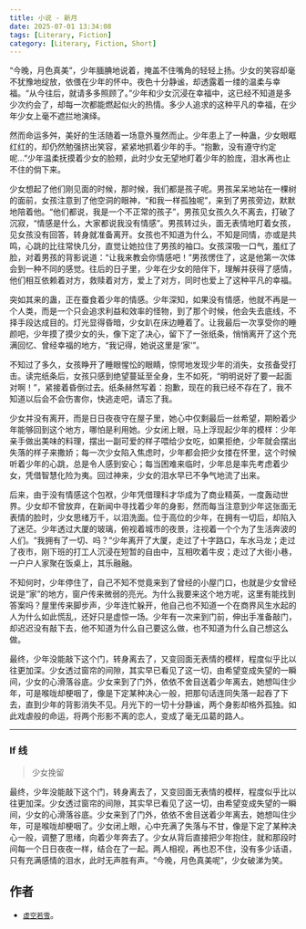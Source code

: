 ```yaml
---
title: 小说 - 新月
date: 2025-07-01 13:34:08
tags: [Literary, Fiction]
category: [Literary, Fiction, Short]
---
```


“今晚，月色真美”，少年腼腆地说着，掩盖不住嘴角的轻轻上扬。少女的笑容却毫不犹豫地绽放，依偎在少年的怀中。夜色十分静谧，却透露着一缕的温柔与幸福。“从今往后，就请多多照顾了。”少年和少女沉浸在幸福中，这已经不知道是多少次约会了，却每一次都能燃起似火的热情。多少人追求的这种平凡的幸福，在少年少女上毫不遮拦地演绎。

然而命运多舛，美好的生活随着一场意外戛然而止。少年患上了一种蛊，少女眼眶红红的，却仍然勉强挤出笑容，紧紧地抓着少年的手。“抱歉，没有遵守约定呢...”少年温柔抚摸着少女的脸颊，此时少女无望地盯着少年的脸庞，泪水再也止不住的倘下来。

少女想起了他们刚见面的时候，那时候，我们都是孩子呢。男孩呆呆地站在一棵树的面前，女孩注意到了他空洞的眼神，“和我一样孤独呢”，来到了男孩旁边，默默地陪着他。“他们都说，我是一个不正常的孩子”，男孩见女孩久久不离去，打破了沉寂，“情感是什么，大家都说我没有情感”。男孩转过头，面无表情地盯着女孩，见女孩没有回答，转身就准备离开。女孩也不知道为什么，不知是同情，亦或是共鸣，心跳的比往常快几分，直觉让她拉住了男孩的袖口。女孩深吸一口气，羞红了脸，对着男孩的背影说道：“让我来教会你情感吧！”男孩愣住了，这是他第一次体会到一种不同的感觉。往后的日子里，少年在少女的陪伴下，理解并获得了感情，他们相互依赖着对方，救赎着对方，爱上了对方，同时也爱上了这种平凡的幸福。

突如其来的蛊，正在蚕食着少年的情感。少年深知，如果没有情感，他就不再是一个人类，而是一个只会追求利益和效率的怪物，到了那个时候，他会失去底线，不择手段达成目的。灯光显得昏暗，少女趴在床边睡着了。让我最后一次享受你的睡颜吧，少年摸了摸少女的头，像下定了决心，留下了一张纸条，悄悄离开了这个充满回忆、曾经幸福的地方，“我记得，她说这里是‘家’”。

不知过了多久，女孩睁开了睡眼惺忪的眼睛，惊愕地发现少年的消失，女孩备受打击。读完纸条后，女孩只感到绝望蔓延至全身，生不如死，“明明说好了要一起面对啊！”，紧接着昏倒过去。纸条赫然写着：抱歉，现在的我已经不存在了，我不知道以后会不会伤害你，快逃走吧，请忘了我。

少女并没有离开，而是日日夜夜守在屋子里，她心中仅剩最后一丝希望，期盼着少年能够回到这个地方，哪怕是利用她。少女闭上眼，马上浮现起少年的模样：少年亲手做出美味的料理，摆出一副可爱的样子喂给少女吃，如果拒绝，少年就会摆出失落的样子来撒娇；每一次少女陷入焦虑时，少年都会把少女搂在怀里，这个时候听着少年的心跳，总是令人感到安心；每当困难来临时，少年总是率先考虑着少女，凭借智慧化险为夷。回过神来，少女的泪水早已不争气地流了出来。

后来，由于没有情感这个包袱，少年凭借理科才华成为了商业精英，一度轰动世界。少女却不曾放弃，在新闻中寻找着少年的身影，然而每当注意到少年这张面无表情的脸时，少女思绪万千，以泪洗面。位于高位的少年，在拥有一切后，却陷入了迷茫。少年透过大厦的玻璃，俯视着城市的夜景，注视着一个个为了生活奔波的人们。“我拥有了一切、吗？”少年离开了大厦，走过了十字路口，车水马龙；走过了夜市，刚下班的打工人沉浸在短暂的自由中，互相吹着牛皮；走过了大街小巷，一户户人家聚在饭桌上，其乐融融。

不知何时，少年停住了，自己不知不觉竟来到了曾经的小屋门口，也就是少女曾经说是“家”的地方，窗户传来微弱的亮光。为什么我要来这个地方呢，这里有能找到答案吗？屋里传来脚步声，少年连忙躲开，他自己也不知道一个在商界风生水起的人为什么如此慌乱，还好只是虚惊一场。少年有一次来到门前，伸出手准备敲门，却迟迟没有敲下去，他不知道为什么自己要这么做，也不知道为什么自己想这么做。

最终，少年没能敲下这个门，转身离去了，又变回面无表情的模样，程度似乎比以往更加深。少女透过窗帘的间隙，其实早已看见了这一切，由希望变成失望的一瞬间，少女的心滑落谷底。少女来到了门外，依依不舍目送着少年离去，她想叫住少年，可是喉咙却梗咽了，像是下定某种决心一般，把那句话连同失落一起吞了下去，直到少年的背影消失不见。月光下的一切十分静谧，两个身影却格外孤独。如此戏虐般的命运，将两个形影不离的恋人，变成了毫无瓜葛的路人。

---

### If 线

> 少女挽留

最终，少年没能敲下这个门，转身离去了，又变回面无表情的模样，程度似乎比以往更加深。少女透过窗帘的间隙，其实早已看见了这一切，由希望变成失望的一瞬间，少女的心滑落谷底。少女来到了门外，依依不舍目送着少年离去，她想叫住少年，可是喉咙却梗咽了。少女闭上眼，心中充满了失落与不甘，像是下定了某种决心一般，调整了思绪，向着少年奔去了。少女从背后直接把少年抱住，就和那段时间每一个日日夜夜一样，结合在了一起。两人相视，再也忍不住，没有多少话语，只有充满感情的泪水，此时无声胜有声。“今晚，月色真美呢”，少女破涕为笑。

## 作者

- [`虚空若雪`](https://github.com/Yttehs-HDX)。
